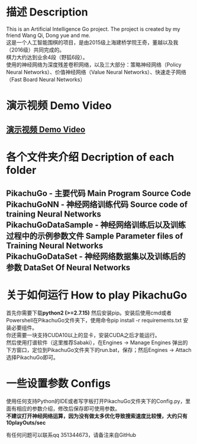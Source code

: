 # 描述 Description
This is an Artificial Intelligence Go project. The project is created by my friend Wang Qi, Dong yue and me.<br>
这是一个人工智能围棋的项目，是由2015级上海建桥学院王奇，董越以及我（2016级）共同完成的。<br>
棋力大约达到业余4段（野狐6段）。<br>
使用的神经网络为深度残差卷积网络，以及三大部分：策略神经网络（Policy Neural Networks）、价值神经网络（Value Neural Networks）、快速走子网络（Fast Board Neural Networks）<br>
# 演示视频 Demo Video
<a href="https://www.bilibili.com/video/BV1wb41177ah" target="_blank">演示视频 Demo Video</a>
---
# 各个文件夹介绍 Decription of each folder
PikachuGo - 主要代码 Main Program Source Code <br>
PikachuGoNN - 神经网络训练代码 Source code of training Neural Networks <br>
PikachuGoDataSample - 神经网络训练后以及训练过程中的示例参数文件 Sample Parameter files of Training Neural Networks <br>
PikachuGoDataSet - 神经网络数据集以及训练后的参数 DataSet Of Neural Networks <br>
---
# 关于如何运行 How to play PikachuGo
首先你需要下载**python2 (>=2.7.15)** 然后安装pip。安装后使用cmd或者Powershell在PikachuGo文件夹下，使用命令pip install -r requirements.txt 安装必要组件。<br>
你还需要一块支持CUDA10以上的显卡，安装CUDA之后才能运行。<br>
然后使用打谱软件（这里推荐Sabaki），在Engines -> Manage Engines 弹出的下方窗口，定位到PikachuGo文件夹下的run.bat，保存；然后Engines -> Attach 选择PikachuGo即可。<br>

# 一些设置参数 Configs
使用任何支持Python的IDE或者写字板打开PikachuGo文件夹下的Config.py，里面有相应的参数介绍，修改后保存即可使用参数。<br>
**不建议打开神经网络运算，因为没有做太多优化导致搜索速度比较慢，大约只有10playOuts/sec**

有任何问题可以联系qq 351344673，请备注来自GitHub







